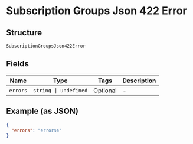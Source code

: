 
# Subscription Groups Json 422 Error

## Structure

`SubscriptionGroupsJson422Error`

## Fields

| Name | Type | Tags | Description |
|  --- | --- | --- | --- |
| `errors` | `string \| undefined` | Optional | - |

## Example (as JSON)

```json
{
  "errors": "errors4"
}
```

